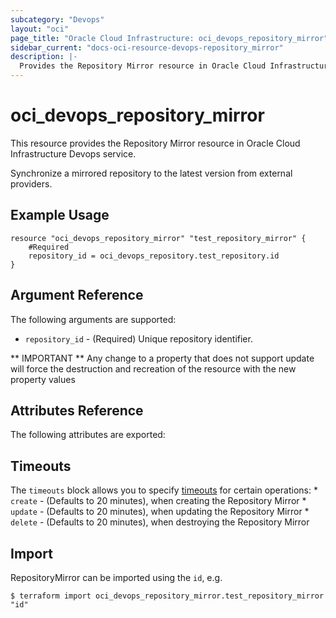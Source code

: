 ```yaml
---
subcategory: "Devops"
layout: "oci"
page_title: "Oracle Cloud Infrastructure: oci_devops_repository_mirror"
sidebar_current: "docs-oci-resource-devops-repository_mirror"
description: |-
  Provides the Repository Mirror resource in Oracle Cloud Infrastructure Devops service
---
```


# oci_devops_repository_mirror
This resource provides the Repository Mirror resource in Oracle Cloud Infrastructure Devops service.

Synchronize a mirrored repository to the latest version from external providers.


## Example Usage

```hcl
resource "oci_devops_repository_mirror" "test_repository_mirror" {
	#Required
	repository_id = oci_devops_repository.test_repository.id
}
```

## Argument Reference

The following arguments are supported:

* `repository_id` - (Required) Unique repository identifier.


** IMPORTANT **
Any change to a property that does not support update will force the destruction and recreation of the resource with the new property values

## Attributes Reference

The following attributes are exported:


## Timeouts

The `timeouts` block allows you to specify [timeouts](https://registry.terraform.io/providers/hashicorp/oci/latest/docs/guides/changing_timeouts) for certain operations:
	* `create` - (Defaults to 20 minutes), when creating the Repository Mirror
	* `update` - (Defaults to 20 minutes), when updating the Repository Mirror
	* `delete` - (Defaults to 20 minutes), when destroying the Repository Mirror


## Import

RepositoryMirror can be imported using the `id`, e.g.

```
$ terraform import oci_devops_repository_mirror.test_repository_mirror "id"
```

